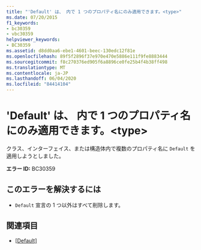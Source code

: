 ```yaml
---
title: "'Default' は、 内で 1 つのプロパティ名にのみ適用できます。<type>"
ms.date: 07/20/2015
f1_keywords:
- bc30359
- vbc30359
helpviewer_keywords:
- BC30359
ms.assetid: d8dd0aa6-ebe1-4601-beec-130edc12f81e
ms.openlocfilehash: 89f5f2896f37e970e470e5886e111f9fe8883444
ms.sourcegitcommit: f8c270376ed905f6a8896ce0fe25b4f4b38ff498
ms.translationtype: MT
ms.contentlocale: ja-JP
ms.lasthandoff: 06/04/2020
ms.locfileid: "84414104"
---
```

# <a name="default-can-be-applied-to-only-one-property-name-in-a-type"></a>'Default' は、 内で 1 つのプロパティ名にのみ適用できます。\<type>
クラス、インターフェイス、または構造体内で複数のプロパティ名に `Default` を適用しようとしました。  
  
 **エラー ID:** BC30359  
  
## <a name="to-correct-this-error"></a>このエラーを解決するには  
  
- `Default` 宣言の 1 つ以外はすべて削除します。  
  
## <a name="see-also"></a>関連項目

- [[Default]](../language-reference/modifiers/default.md)
